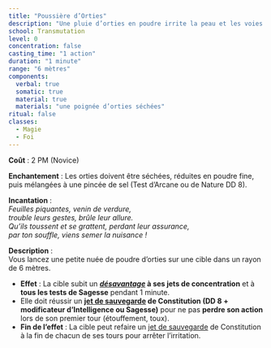 ```yaml
---
title: "Poussière d’Orties"
description: "Une pluie d’orties en poudre irrite la peau et les voies respiratoires, provoquant des picotements et réduisant la concentration de la cible."
school: Transmutation
level: 0
concentration: false
casting_time: "1 action"
duration: "1 minute"
range: "6 mètres"
components:
  verbal: true
  somatic: true
  material: true
  materials: "une poignée d’orties séchées"
ritual: false
classes:
  - Magie
  - Foi
---
```

**Coût** : 2 PM (Novice)

**Enchantement** : Les orties doivent être séchées, réduites en poudre fine, puis mélangées à une pincée de sel (Test d’Arcane ou de Nature DD 8).    

**Incantation** :  
*Feuilles piquantes, venin de verdure,*  
*trouble leurs gestes, brûle leur allure.*  
*Qu’ils toussent et se grattent, perdant leur assurance,*  
*par ton souffle, viens semer la nuisance !*

**Description** :  
Vous lancez une petite nuée de poudre d’orties sur une cible dans un rayon de 6 mètres.  
- **Effet** : La cible subit un **[_désavantage_](/utiliser-les-caracteristiques/#avantage-et-desavantage) à ses jets de concentration** et à **tous les tests de Sagesse** pendant 1 minute.  
- Elle doit réussir un **[jet de sauvegarde](/utiliser-les-caracteristiques/#jets-de-sauvegarde) de Constitution (DD 8 + modificateur d’Intelligence ou Sagesse)** pour ne pas **perdre son action** lors de son premier tour (étouffement, toux).  
- **Fin de l’effet** : La cible peut refaire un [jet de sauvegarde](/utiliser-les-caracteristiques/#jets-de-sauvegarde) de Constitution à la fin de chacun de ses tours pour arrêter l’irritation.

